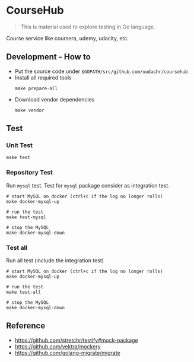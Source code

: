 
# CourseHub
> This is material used to explore testing in Go language.

Course service like coursera, udemy, udacity, etc.



## Development - How to

- Put the source code under `$GOPATH/src/github.com/uudashr/coursehub`
- Install all required tools
  ```
  make prepare-all
  ```
- Download vendor dependencies
  ```
  make vendor
  ```


## Test

### Unit Test

```
make test
```

### Repository Test

Run `mysql` test. Test for `mysql` package consider as integration test.

```
# start MySQL on docker (ctrl+c if the log no longer rolls)
make docker-mysql-up

# run the test
make test-mysql

# stop the MySQL
make docker-mysql-down
```

### Test all
Run all test (include the integration test)

```
# start MySQL on docker (ctrl+c if the log no longer rolls)
make docker-mysql-up

# run the test
make test-all

# stop the MySQL
make docker-mysql-down
```


## Reference

- https://github.com/stretchr/testify#mock-package
- https://github.com/vektra/mockery
- https://github.com/golang-migrate/migrate

